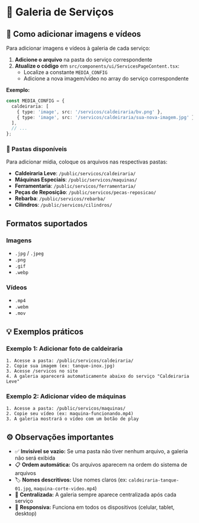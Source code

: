 # 📸 Galeria de Serviços

## 🎯 Como adicionar imagens e vídeos

Para adicionar imagens e vídeos à galeria de cada serviço:

1. **Adicione o arquivo** na pasta do serviço correspondente
2. **Atualize o código** em `src/components/ui/ServicesPageContent.tsx`:
   - Localize a constante `MEDIA_CONFIG`
   - Adicione a nova imagem/vídeo no array do serviço correspondente
   
**Exemplo:**
```typescript
const MEDIA_CONFIG = {
  caldeiraria: [
    { type: 'image', src: '/servicos/caldeiraria/bv.png' },
    { type: 'image', src: '/servicos/caldeiraria/sua-nova-imagem.jpg' } // ← Adicione aqui
  ],
  // ...
};
```

### 📁 Pastas disponíveis

Para adicionar mídia, coloque os arquivos nas respectivas pastas:

- **Caldeiraria Leve**: `/public/servicos/caldeiraria/`
- **Máquinas Especiais**: `/public/servicos/maquinas/`
- **Ferramentaria**: `/public/servicos/ferramentaria/`
- **Peças de Reposição**: `/public/servicos/pecas-reposicao/`
- **Rebarba**: `/public/servicos/rebarba/`
- **Cilindros**: `/public/servicos/cilindros/`

## Formatos suportados

### Imagens
- `.jpg` / `.jpeg`
- `.png`
- `.gif`
- `.webp`

### Vídeos
- `.mp4`
- `.webm`
- `.mov`

## 💡 Exemplos práticos

### Exemplo 1: Adicionar foto de caldeiraria
```
1. Acesse a pasta: /public/servicos/caldeiraria/
2. Copie sua imagem (ex: tanque-inox.jpg)
3. Acesse /servicos no site
4. A galeria aparecerá automaticamente abaixo do serviço "Caldeiraria Leve"
```

### Exemplo 2: Adicionar vídeo de máquinas
```
1. Acesse a pasta: /public/servicos/maquinas/
2. Copie seu vídeo (ex: maquina-funcionando.mp4)
3. A galeria mostrará o vídeo com um botão de play
```

## ⚙️ Observações importantes

- ✅ **Invisível se vazio:** Se uma pasta não tiver nenhum arquivo, a galeria não será exibida
- 📋 **Ordem automática:** Os arquivos aparecem na ordem do sistema de arquivos
- 🏷️ **Nomes descritivos:** Use nomes claros (ex: `caldeiraria-tanque-01.jpg`, `maquina-corte-video.mp4`)
- 🎨 **Centralizada:** A galeria sempre aparece centralizada após cada serviço
- 📱 **Responsiva:** Funciona em todos os dispositivos (celular, tablet, desktop)
